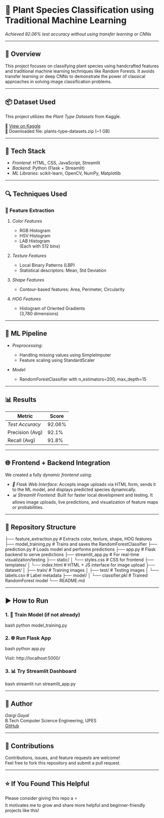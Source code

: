 # 🌿 Plant Species Classification using Traditional Machine Learning

*Achieved 92.06% test accuracy without using transfer learning or CNNs*

---

## 🚀 Overview

This project focuses on classifying plant species using handcrafted features and traditional machine learning techniques like Random Forests. It avoids transfer learning or deep CNNs to demonstrate the power of classical approaches in solving image classification problems.

---
## 📦 Dataset Used
This project utilizes the *Plant Type Datasets* from Kaggle.

🔗 [View on Kaggle](https://www.kaggle.com/datasets/yudhaislamisulistya/plants-type-datasets)  
  📁 Downloaded file: plants-type-datasets.zip (~1 GB)

---
## 🔧 Tech Stack

- *Frontend*: HTML, CSS, JavaScript, Streamlit
- *Backend*: Python (Flask + Streamlit)
- *ML Libraries*: scikit-learn, OpenCV, NumPy, Matplotlib

---

## 🔍 Techniques Used

### 🎨 Feature Extraction

1. *Color Features*
   - RGB Histogram
   - HSV Histogram
   - LAB Histogram  
   (Each with 512 bins)

2. *Texture Features*
   - Local Binary Patterns (LBP)
   - Statistical descriptors: Mean, Std Deviation

3. *Shape Features*
   - Contour-based features: Area, Perimeter, Circularity

4. *HOG Features*
   - Histogram of Oriented Gradients  
   (3,780 dimensions)

---

## 🧠 ML Pipeline

- *Preprocessing*:
  - Handling missing values using SimpleImputer
  - Feature scaling using StandardScaler

- *Model*:  
  - RandomForestClassifier with n_estimators=200, max_depth=15

---

## 📊 Results

| Metric            | Score     |
|-------------------|-----------|
| *Test Accuracy* | 92.06%    |
| Precision (Avg)   | 92.1%     |
| Recall (Avg)      | 91.8%     |

---

## 🌐 Frontend + Backend Integration

We created a fully *dynamic frontend* using:

- *🧩 Flask Web Interface*: Accepts image uploads via HTML form, sends it to the ML model, and displays predicted species dynamically.
- *📊 Streamlit Frontend*: Built for faster local development and testing. It allows image uploads, live predictions, and visualization of feature maps or probabilities.

---

## 📁 Repository Structure


├── feature_extraction.py        # Extracts color, texture, shape, HOG features
├── model_training.py            # Trains and saves the RandomForestClassifier
├── prediction.py                # Loads model and performs predictions
├── app.py                       # Flask backend to serve predictions
├── streamlit_app.py             # For real-time visualization/testing
├── static/
│   └── styles.css               # CSS for frontend
├── templates/
│   └── index.html               # HTML + JS interface for image upload
├── dataset/
│   ├── train/                   # Training images
│   ├── test/                    # Testing images
│   └── labels.csv               # Label metadata
├── model/
│   └── classifier.pkl           # Trained RandomForest model
└── README.md


---

## ▶ How to Run

### 1. 🧠 Train Model (if not already)

bash
python model_training.py


### 2. 🌐 Run Flask App

bash
python app.py


Visit: http://localhost:5000/

### 3. 📊 Try Streamlit Dashboard

bash
streamlit run streamlit_app.py


---

## 🙋 Author

*Gargi Goyal*  
B.Tech Computer Science Engineering, UPES  
[GitHub](https://github.com/Gargi-Goyal)

---

## 🤝 Contributions

Contributions, issues, and feature requests are welcome!  
Feel free to fork this repository and submit a pull request.

---

## ⭐ If You Found This Helpful

Please consider giving this repo a ⭐  
It motivates me to grow and share more helpful and beginner-friendly projects like this!
